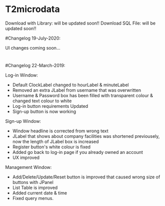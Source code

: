 # T2microdata


Download with Library: will be updated soon!!
Download SQL File: will be updated soon!!



#Changelog 19-July-2020:

UI changes coming soon...

#
#
#
#

#Changelog 22-March-2019:

Log-in Window:
- Default ClockLabel changed to hourLabel & minuteLabel
- Removed an extra JLabel from username that was overwritten
- Username & Password box has been filled with transparent colour & changed text colour to white
- Log-in button requirements Updated
- Sign-up button is now working

Sign-up Window:
- Window headline is corrected from wrong text
- JLabel that shows about company facilities was shortened previousely, now the length of JLabel box is increased
- Register button's white colour is fixed
- Added go back to log-in page if you already owned an account
- UX improved

Management Window:
- Add/Delete/Update/Reset button is improved that caused wrong size of buttons with JPanel
- List Table is improved
- Added current date & time
- Fixed query menus.
